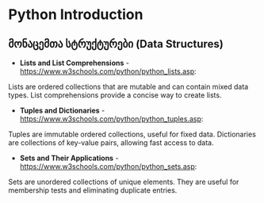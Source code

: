# Python Introduction

## მონაცემთა სტრუქტურები (Data Structures)

- **Lists and List Comprehensions** - https://www.w3schools.com/python/python_lists.asp:

Lists are ordered collections that are mutable and can contain mixed data types. List comprehensions provide a concise way to create lists.

- **Tuples and Dictionaries** - https://www.w3schools.com/python/python_tuples.asp:

Tuples are immutable ordered collections, useful for fixed data. Dictionaries are collections of key-value pairs, allowing fast access to data.

- **Sets and Their Applications** - https://www.w3schools.com/python/python_sets.asp:  

Sets are unordered collections of unique elements. They are useful for membership tests and eliminating duplicate entries.
